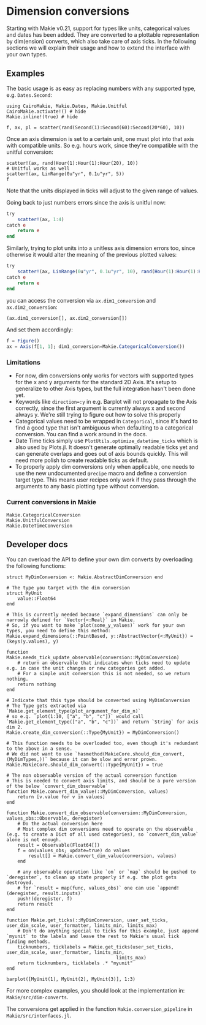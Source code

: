 # Dimension conversions

Starting with Makie v0.21, support for types like units, categorical values and dates has been added.
They are converted to a plottable representation by dim(ension) converts, which also take care of axis ticks.
In the following sections we will explain their usage and how to extend the interface with your own types.

## Examples

The basic usage is as easy as replacing numbers with any supported type, e.g. `Dates.Second`:

```@figure dimconverts
using CairoMakie, Makie.Dates, Makie.Unitful
CairoMakie.activate!() # hide
Makie.inline!(true) # hide

f, ax, pl = scatter(rand(Second(1):Second(60):Second(20*60), 10))
```

Once an axis dimension is set to a certain unit, one must plot into that axis with compatible units.
So e.g. hours work, since they're compatible with the unitful conversion:

```@figure dimconverts
scatter!(ax, rand(Hour(1):Hour(1):Hour(20), 10))
# Unitful works as well
scatter!(ax, LinRange(0u"yr", 0.1u"yr", 5))
f
```

Note that the units displayed in ticks will adjust to the given range of values.

Going back to just numbers errors since the axis is unitful now:

```julia
try
    scatter!(ax, 1:4)
catch e
    return e
end
```

Similarly, trying to plot units into a unitless axis dimension errors too, since otherwise it would alter the meaning of the previous plotted values:

```julia
try
    scatter!(ax, LinRange(0u"yr", 0.1u"yr", 10), rand(Hour(1):Hour(1):Hour(20), 10))
catch e
    return e
end
```

you can access the conversion via `ax.dim1_conversion` and `ax.dim2_conversion`:

```julia
(ax.dim1_conversion[], ax.dim2_conversion[])
```

And set them accordingly:

```julia
f = Figure()
ax = Axis(f[1, 1]; dim1_conversion=Makie.CategoricalConversion())
```

### Limitations


-   For now, dim conversions only works for vectors with supported types for the x and y arguments for the standard 2D Axis. It's setup to generalize to other Axis types, but the full integration hasn't been done yet.
-   Keywords like `direction=:y` in e.g. Barplot will not propagate to the Axis correctly, since the first argument is currently always x and second always y. We're still trying to figure out how to solve this properly
-   Categorical values need to be wrapped in `Categorical`, since it's hard to find a good type that isn't ambiguous when defaulting to a categorical conversion. You can find a work around in the docs.
-   Date Time ticks simply use `PlotUtils.optimize_datetime_ticks` which is also used by Plots.jl. It doesn't generate optimally readable ticks yet and can generate overlaps and goes out of axis bounds quickly. This will need more polish to create readable ticks as default.
-   To properly apply dim conversions only when applicable, one needs to use the new undocumented `@recipe` macro and define a conversion target type. This means user recipes only work if they pass through the arguments to any basic plotting type without conversion.

### Current conversions in Makie

```@docs
Makie.CategoricalConversion
Makie.UnitfulConversion
Makie.DateTimeConversion
```

## Developer docs

You can overload the API to define your own dim converts by overloading the following functions:

```@figure dimconverts
struct MyDimConversion <: Makie.AbstractDimConversion end

# The type you target with the dim conversion
struct MyUnit
    value::Float64
end

# This is currently needed because `expand_dimensions` can only be narrowly defined for `Vector{<:Real}` in Makie.
# So, if you want to make `plot(some_y_values)` work for your own types, you need to define this method:
Makie.expand_dimensions(::PointBased, y::AbstractVector{<:MyUnit}) = (keys(y.values), y)

function Makie.needs_tick_update_observable(conversion::MyDimConversion)
    # return an observable that indicates when ticks need to update e.g. in case the unit changes or new categories get added.
    # For a simple unit conversion this is not needed, so we return nothing.
    return nothing
end

# Indicate that this type should be converted using MyDimConversion
# The Type gets extracted via `Makie.get_element_type(plot_argument_for_dim_n)`
# so e.g. `plot(1:10, ["a", "b", "c"])` would call `Makie.get_element_type(["a", "b", "c"])` and return `String` for axis dim 2.
Makie.create_dim_conversion(::Type{MyUnit}) = MyDimConversion()

# This function needs to be overloaded too, even though it's redundant to the above in a sense.
# We did not want to use `hasmethod(MakieCore.should_dim_convert, (MyDimTypes,))` because it can be slow and error prown.
Makie.MakieCore.should_dim_convert(::Type{MyUnit}) = true

# The non observable version of the actual conversion function
# This is needed to convert axis limits, and should be a pure version of the below `convert_dim_observable`
function Makie.convert_dim_value(::MyDimConversion, values)
    return [v.value for v in values]
end

function Makie.convert_dim_observable(conversion::MyDimConversion, values_obs::Observable, deregister)
    # Do the actual conversion here
    # Most complex dim conversions need to operate on the observable (e.g. to create a Dict of all used categories), so `convert_dim_value` alone is not enough.
    result = Observable(Float64[])
    f = on(values_obs; update=true) do values
        result[] = Makie.convert_dim_value(conversion, values)
    end

    # any observable operation like `on` or `map` should be pushed to `deregister`, to clean up state properly if e.g. the plot gets destroyed.
    # for `result = map(func, values_obs)` one can use `append!(deregister, result.inputs)`
    push!(deregister, f)
    return result
end

function Makie.get_ticks(::MyDimConversion, user_set_ticks, user_dim_scale, user_formatter, limits_min, limits_max)
    # Don't do anything special to ticks for this example, just append `myunit` to the labels and leave the rest to Makie's usual tick finding methods.
    ticknumbers, ticklabels = Makie.get_ticks(user_set_ticks, user_dim_scale, user_formatter, limits_min,
                                        limits_max)
    return ticknumbers, ticklabels .* "myunit"
end

barplot([MyUnit(1), MyUnit(2), MyUnit(3)], 1:3)
```

For more complex examples, you should look at the implementation in:
`Makie/src/dim-converts`.

The conversions get applied in the function `Makie.conversion_pipeline` in `Makie/src/interfaces.jl`.
